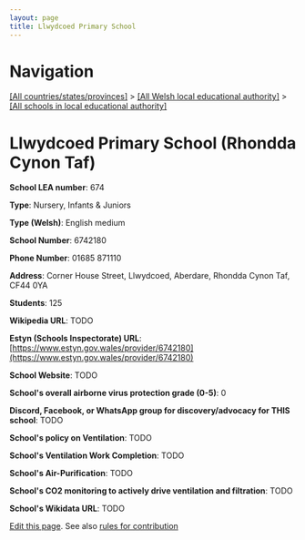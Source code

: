 ```yaml
---
layout: page
title: Llwydcoed Primary School
---
```

# Navigation

[[All countries/states/provinces]](../../..) > [[All Welsh local educational authority]](../..) > [[All schools in local educational authority]](..)

# Llwydcoed Primary School (Rhondda Cynon Taf)

**School LEA number**: 674

**Type**: Nursery, Infants & Juniors

**Type (Welsh)**: English medium

**School Number**: 6742180

**Phone Number**: 01685 871110

**Address**: Corner House Street, Llwydcoed, Aberdare, Rhondda Cynon Taf, CF44 0YA

**Students**: 125

**Wikipedia URL**: TODO

**Estyn (Schools Inspectorate) URL**: [https://www.estyn.gov.wales/provider/6742180](https://www.estyn.gov.wales/provider/6742180)

**School Website**: TODO

**School's overall airborne virus protection grade (0-5)**: 0

**Discord, Facebook, or WhatsApp group for discovery/advocacy for THIS school**: TODO

**School's policy on Ventilation**: TODO

**School's Ventilation Work Completion**: TODO

**School's Air-Purification**: TODO

**School's CO2 monitoring to actively drive ventilation and filtration**: TODO

**School's Wikidata URL**: TODO




[Edit this page](https://github.com/ventilate-schools/Wales/edit/prif/./Rhondda_Cynon_Taf/Llwydcoed_Primary_School.md). See also [rules for contribution](../../../contribution-rules/)